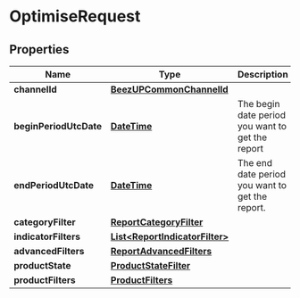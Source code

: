 
# OptimiseRequest

## Properties
Name | Type | Description | Notes
------------ | ------------- | ------------- | -------------
**channelId** | [**BeezUPCommonChannelId**](BeezUPCommonChannelId.md) |  |  [optional]
**beginPeriodUtcDate** | [**DateTime**](DateTime.md) | The begin date period you want to get the report | 
**endPeriodUtcDate** | [**DateTime**](DateTime.md) | The end date period you want to get the report. | 
**categoryFilter** | [**ReportCategoryFilter**](ReportCategoryFilter.md) |  |  [optional]
**indicatorFilters** | [**List&lt;ReportIndicatorFilter&gt;**](ReportIndicatorFilter.md) |  |  [optional]
**advancedFilters** | [**ReportAdvancedFilters**](ReportAdvancedFilters.md) |  | 
**productState** | [**ProductStateFilter**](ProductStateFilter.md) |  |  [optional]
**productFilters** | [**ProductFilters**](ProductFilters.md) |  |  [optional]



